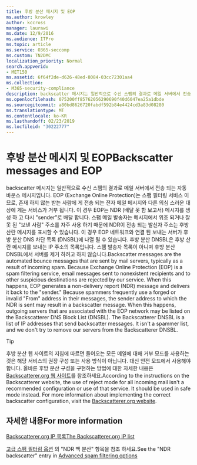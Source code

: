 ```yaml
---
title: 후방 분산 메시지 및 EOP
ms.author: krowley
author: kccross
manager: laurawi
ms.date: 12/9/2016
ms.audience: ITPro
ms.topic: article
ms.service: O365-seccomp
ms.custom: TN2DMC
localization_priority: Normal
search.appverid:
- MET150
ms.assetid: 6f64f2de-d626-48ed-8084-03cc72301aa4
ms.collection:
- M365-security-compliance
description: backscatter 메시지는 일반적으로 수신 스팸의 결과로 메일 서버에서 전송 되는 자동 바운스 메시지입니다. 후방 분산 DNSBL은 후방 산란 메시지를 보내는 IP 주소의 목록입니다. 스팸 발송자 목록이 아니며 후방 분산 DNSBL에서 서버를 제거 하려고 하지 않습니다.
ms.openlocfilehash: 075200ff85762056290690f40d6047ea25a1dbde
ms.sourcegitcommit: a80bd8626720fabdf592b84e4424cd3a83d08280
ms.translationtype: MT
ms.contentlocale: ko-KR
ms.lasthandoff: 02/23/2019
ms.locfileid: "30222777"
---
```

# <a name="backscatter-messages-and-eop"></a><span data-ttu-id="54483-105">후방 분산 메시지 및 EOP</span><span class="sxs-lookup"><span data-stu-id="54483-105">Backscatter messages and EOP</span></span>

<span data-ttu-id="54483-p102">backscatter 메시지는 일반적으로 수신 스팸의 결과로 메일 서버에서 전송 되는 자동 바운스 메시지입니다. EOP (Exchange Online Protection)는 스팸 필터링 서비스 이므로, 존재 하지 않는 받는 사람에 게 전송 되는 전자 메일 메시지와 다른 의심 스러운 대상에 게는 서비스가 거부 됩니다. 이 경우 EOP는 NDR (배달 못 함 보고서) 메시지를 생성 하 고 다시 "sender"로 배달 합니다. 스팸 메일 발송자는 메시지에서 위조 되거나 잘못 된 "보낸 사람" 주소를 자주 사용 하기 때문에 NDR이 전송 되는 발신자 주소는 후방 산란 메시지를 표시할 수 있습니다. 이 경우 EOP 네트워크와 연결 된 보내는 서버가 후방 분산 DNS 차단 목록 (DNSBL)에 나열 될 수 있습니다. 후방 분산 DNSBL은 후방 산란 메시지를 보내는 IP 주소의 목록입니다. 스팸 발송자 목록이 아니며 후방 분산 DNSBL에서 서버를 제거 하려고 하지 않습니다.</span><span class="sxs-lookup"><span data-stu-id="54483-p102">Backscatter messages are the automated bounce messages that are sent by mail servers, typically as a result of incoming spam. Because Exchange Online Protection (EOP) is a spam filtering service, email messages sent to nonexistent recipients and to other suspicious destinations are rejected by our service. When this happens, EOP generates a non-delivery report (NDR) message and delivers it back to the "sender." Because spammers frequently use a forged or invalid "From" address in their messages, the sender address to which the NDR is sent may result in a backscatter message. When this happens, outgoing servers that are associated with the EOP network may be listed on the Backscatterer DNS Block List (DNSBL). The Backscatterer DNSBL is a list of IP addresses that send backscatter messages. It isn't a spammer list, and we don't try to remove our servers from the Backscatterer DNSBL.</span></span> 
  
> [!TIP]
> <span data-ttu-id="54483-p103">후방 분산 웹 사이트의 지침에 따르면 들어오는 모든 메일에 대해 거부 모드를 사용하는 것은 해당 서비스의 권장 구성 또는 사용 방식이 아닙니다. 대신 안전 모드에서 사용해야 합니다. 올바른 후방 분산 구성을 구현하는 방법에 대한 자세한 내용은 [Backscatterer.org 웹 사이트](http://www.backscatterer.org/?target=usage)를 참조하세요.</span><span class="sxs-lookup"><span data-stu-id="54483-p103">According to the instructions on the Backscatterer website, the use of reject mode for all incoming mail isn't a recommended configuration or use of that service. It should be used in safe mode instead. For more information about implementing the correct backscatter configuration, visit the [Backscatterer.org website](http://www.backscatterer.org/?target=usage).</span></span> 
  
## <a name="for-more-information"></a><span data-ttu-id="54483-116">자세한 내용</span><span class="sxs-lookup"><span data-stu-id="54483-116">For more information</span></span>

[<span data-ttu-id="54483-117">Backscatterer.org IP 목록</span><span class="sxs-lookup"><span data-stu-id="54483-117">The Backscatterer.org IP list</span></span>](https://blogs.msdn.com/b/tzink/archive/2012/08/22/the-backscatterer-org-ip-list.aspx)
  
<span data-ttu-id="54483-118">[고급 스팸 필터링 옵션](advanced-spam-filtering-asf-options.md) 의 "NDR 백 분산" 항목을 참조 하세요.</span><span class="sxs-lookup"><span data-stu-id="54483-118">See the "NDR backscatter" entry in [Advanced spam filtering  options](advanced-spam-filtering-asf-options.md)</span></span>
  

